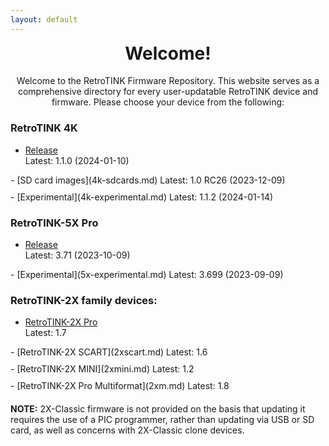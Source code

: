 ```yaml
---
layout: default
---
```


<h1 align="center" style="margin-top: 0px;">Welcome!</h1>
<p align="center" >Welcome to the RetroTINK Firmware Repository. This website serves as a comprehensive directory for every user-updatable RetroTINK device and firmware. Please choose your device from the following:</p>

### RetroTINK 4K
- [Release](4k.md)  
Latest: 1.1.0 (2024-01-10)
<p style="margin:10px;"></p>
- [SD card images](4k-sdcards.md)  
Latest: 1.0 RC26 (2023-12-09)
<p style="margin:10px;"></p>
- [Experimental](4k-experimental.md)  
Latest: 1.1.2 (2024-01-14)

<p style="margin:20px;"></p>

### RetroTINK-5X Pro
- [Release](5x.md)  
Latest: 3.71 (2023-10-09)
<p style="margin:10px;"></p>
- [Experimental](5x-experimental.md)  
Latest: 3.699 (2023-09-09)

<p style="margin:20px;"></p>

### RetroTINK-2X family devices:
- [RetroTINK-2X Pro](2xpro.md)  
Latest: 1.7
<p style="margin:10px;"></p>
- [RetroTINK-2X SCART](2xscart.md)  
Latest: 1.6
<p style="margin:10px;"></p>
- [RetroTINK-2X MINI](2xmini.md)  
Latest: 1.2
<p style="margin:10px;"></p>
- [RetroTINK-2X Pro Multiformat](2xm.md)  
Latest: 1.8

<p style="margin:20px;"></p>

**NOTE:** 2X-Classic firmware is not provided on the basis that updating it requires the use of a PIC programmer, rather than updating via USB or SD card, as well as concerns with 2X-Classic clone devices.